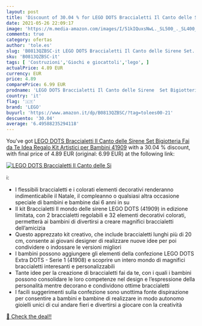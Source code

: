 ```yaml
---
layout: post
title: 'Discount of 30.04 % for LEGO DOTS Braccialetti Il Canto delle Si'
date: 2021-05-26 22:09:17
image: 'https://m.media-amazon.com/images/I/51kIQuxsNwL._SL500_._SL400_.jpg'
comments: true
category: ofertas
author: 'tole.es'
slug: 'B0813QZBSC-it LEGO DOTS Braccialetti Il Canto delle Sirene Set...'
sku: 'B0813QZBSC-it'
tags: [ 'Costruzioni','Giochi e giocattoli','lego', ]
actualPrice: 4.89 EUR
currency: EUR
price: 4.89
comparePrice: 6.99 EUR
prodname: 'LEGO DOTS Braccialetti Il Canto delle Sirene  Set Bigiotteria Fai da Te  Idea Regalo  Kit Artistici per Bambini  41909'
country: 'it'
flag: '🇮🇹'
brand: 'LEGO'
buyurl: 'https://www.amazon.it/dp/B0813QZBSC/?tag=tolees00-21'
descuento: '30.04'
average: '6.49588235294118'
---
```


You've got [LEGO DOTS Braccialetti Il Canto delle Sirene  Set Bigiotteria Fai da Te  Idea Regalo  Kit Artistici per Bambini  41909](https://www.amazon.it/dp/B0813QZBSC/?tag=tolees00-21) with a  30.04 % discount, with final price of 4.89 EUR (original: 6.99 EUR) at the following link:

[![LEGO DOTS Braccialetti Il Canto delle Si](https://m.media-amazon.com/images/I/51kIQuxsNwL._SL500_._SL400_.jpg)](https://www.amazon.it/dp/B0813QZBSC/?tag=tolees00-21)

ℹ️:

- I flessibili braccialetti e i colorati elementi decorativi renderanno indimenticabile il Natale, il compleanno o qualsiasi altra occasione speciale di bambini e bambine dai 6 anni in su
- Il kit Braccialetti Il mondo delle sirene LEGO DOTS (41909) in edizione limitata, con 2 braccialetti regolabili e 32 elementi decorativi colorati, permetterà ai bambini di divertirsi a creare magnifici braccialetti dell’amicizia
- Questo apprezzato kit creativo, che include braccialetti lunghi più di 20 cm, consente ai giovani designer di realizzare nuove idee per poi condividere o indossare le versioni migliori
- I bambini possono aggiungere gli elementi della confezione LEGO DOTS Extra DOTS - Serie 1 (41908) e scoprire un intero mondo di magnifici braccialetti interesanti e personalizzabili
- Tante idee per la creazione di braccialetti fai da te, con i quali i bambini possono consolidare le loro competenze nel design e l’espressione della personalità mentre decorano e condividono ottime braccialetti
- I facili suggerimenti sulla confezione sono unottima fonte dispirazione per consentire a bambini e bambine di realizzare in modo autonomo gioielli unici di cui andare fieri e divertirsi a giocare con la creatività

[🛒 Check the deal!!](https://www.amazon.it/dp/B0813QZBSC/?tag=tolees00-21)

